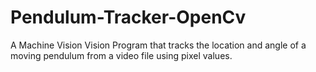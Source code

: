 # Pendulum-Tracker-OpenCv
A Machine Vision Vision Program that tracks the location and angle of a moving pendulum from a video file using pixel values.
